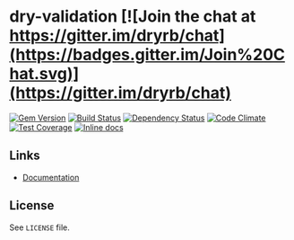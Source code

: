 [gem]: https://rubygems.org/gems/dry-validation
[travis]: https://travis-ci.org/dryrb/dry-validation
[gemnasium]: https://gemnasium.com/dryrb/dry-validation
[codeclimate]: https://codeclimate.com/github/dryrb/dry-validation
[coveralls]: https://coveralls.io/r/dryrb/dry-validation
[inchpages]: http://inch-ci.org/github/dryrb/dry-validation

# dry-validation [![Join the chat at https://gitter.im/dryrb/chat](https://badges.gitter.im/Join%20Chat.svg)](https://gitter.im/dryrb/chat)

[![Gem Version](https://badge.fury.io/rb/dry-validation.svg)][gem]
[![Build Status](https://travis-ci.org/dryrb/dry-validation.svg?branch=master)][travis]
[![Dependency Status](https://gemnasium.com/dryrb/dry-validation.svg)][gemnasium]
[![Code Climate](https://codeclimate.com/github/dryrb/dry-validation/badges/gpa.svg)][codeclimate]
[![Test Coverage](https://codeclimate.com/github/dryrb/dry-validation/badges/coverage.svg)][codeclimate]
[![Inline docs](http://inch-ci.org/github/dryrb/dry-validation.svg?branch=master)][inchpages]

## Links

* [Documentation](http://dry-rb.org/gems/dry-validation)

## License

See `LICENSE` file.
